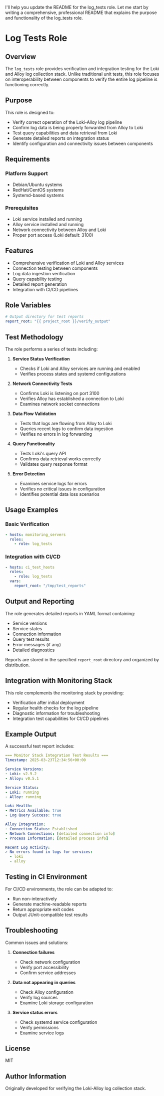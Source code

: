 I'll help you update the README for the log_tests role. Let me start by writing a comprehensive, professional README that explains the purpose and functionality of the log_tests role.

# Log Tests Role

## Overview

The `log_tests` role provides verification and integration testing for the Loki and Alloy log collection stack. Unlike traditional unit tests, this role focuses on interoperability between components to verify the entire log pipeline is functioning correctly.

## Purpose

This role is designed to:

- Verify correct operation of the Loki-Alloy log pipeline
- Confirm log data is being properly forwarded from Alloy to Loki
- Test query capabilities and data retrieval from Loki
- Generate detailed reports on integration status
- Identify configuration and connectivity issues between components

## Requirements

### Platform Support

- Debian/Ubuntu systems
- RedHat/CentOS systems
- Systemd-based systems

### Prerequisites

- Loki service installed and running
- Alloy service installed and running
- Network connectivity between Alloy and Loki
- Proper port access (Loki default: 3100)

## Features

- Comprehensive verification of Loki and Alloy services
- Connection testing between components
- Log data ingestion verification
- Query capability testing
- Detailed report generation
- Integration with CI/CD pipelines

## Role Variables

```yaml
# Output directory for test reports
report_root: "{{ project_root }}/verify_output"
```

## Test Methodology

The role performs a series of tests including:

1. **Service Status Verification**
   - Checks if Loki and Alloy services are running and enabled
   - Verifies process states and systemd configurations

2. **Network Connectivity Tests**
   - Confirms Loki is listening on port 3100
   - Verifies Alloy has established a connection to Loki
   - Examines network socket connections

3. **Data Flow Validation**
   - Tests that logs are flowing from Alloy to Loki
   - Queries recent logs to confirm data ingestion
   - Verifies no errors in log forwarding

4. **Query Functionality**
   - Tests Loki's query API
   - Confirms data retrieval works correctly
   - Validates query response format

5. **Error Detection**
   - Examines service logs for errors
   - Verifies no critical issues in configuration
   - Identifies potential data loss scenarios

## Usage Examples

### Basic Verification

```yaml
- hosts: monitoring_servers
  roles:
    - role: log_tests
```

### Integration with CI/CD

```yaml
- hosts: ci_test_hosts
  roles:
    - role: log_tests
  vars:
    report_root: "/tmp/test_reports"
```

## Output and Reporting

The role generates detailed reports in YAML format containing:

- Service versions
- Service states
- Connection information
- Query test results
- Error messages (if any)
- Detailed diagnostics

Reports are stored in the specified `report_root` directory and organized by distribution.

## Integration with Monitoring Stack

This role complements the monitoring stack by providing:

- Verification after initial deployment
- Regular health checks for the log pipeline
- Diagnostic information for troubleshooting
- Integration test capabilities for CI/CD pipelines

## Example Output

A successful test report includes:

```yaml
=== Monitor Stack Integration Test Results ===
Timestamp: 2025-03-23T12:34:56+00:00

Service Versions:
- Loki: v2.9.2
- Alloy: v0.5.1

Service Status:
- Loki: running
- Alloy: running

Loki Health:
- Metrics Available: true
- Log Query Success: true

Alloy Integration:
- Connection Status: Established
- Network Connections: [detailed connection info]
- Process Information: [detailed process info]

Recent Log Activity:
✓ No errors found in logs for services:
  - loki
  - alloy
```

## Testing in CI Environment

For CI/CD environments, the role can be adapted to:

- Run non-interactively
- Generate machine-readable reports
- Return appropriate exit codes
- Output JUnit-compatible test results

## Troubleshooting

Common issues and solutions:

1. **Connection failures**
   - Check network configuration
   - Verify port accessibility
   - Confirm service addresses

2. **Data not appearing in queries**
   - Check Alloy configuration
   - Verify log sources
   - Examine Loki storage configuration

3. **Service status errors**
   - Check systemd service configuration
   - Verify permissions
   - Examine service logs

## License

MIT

## Author Information

Originally developed for verifying the Loki-Alloy log collection stack.
